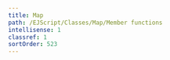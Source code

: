 ```yaml
---
title: Map
path: /EJScript/Classes/Map/Member functions
intellisense: 1
classref: 1
sortOrder: 523
---
```





